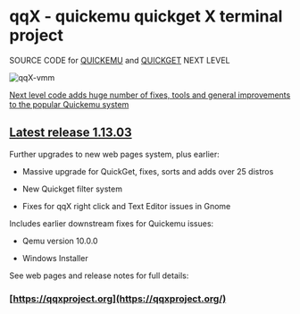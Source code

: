 # qqX  - quickemu quickget X terminal project

SOURCE CODE for [QUICKEMU](https://github.com/qqxproject/qqX/blob/main/qqX.builtins/freespirit/quickemu) and [QUICKGET](https://github.com/qqxproject/qqX/blob/main/qqX.builtins/freespirit/quickget)  NEXT LEVEL

![qqX-vmm](https://github.com/qqxproject/qqX/assets/3956806/18e5c495-8072-49a5-8b9c-e1302549efcf)

[Next level code adds huge number of fixes, tools and general improvements to the popular Quickemu system](https://qqxproject.org/docs/FreeBird)

## [Latest release 1.13.03](https://github.com/qqxproject/qqX/releases/latest)

Further upgrades to new web pages system, plus earlier:

- Massive upgrade for QuickGet, fixes, sorts and adds over 25 distros

- New Quickget filter system

- Fixes for qqX right click and Text Editor issues in Gnome

Includes earlier downstream fixes for Quickemu issues:

- Qemu version 10.0.0

- Windows Installer

See web pages and release notes for full details:

### [https://qqxproject.org](https://qqxproject.org/)
